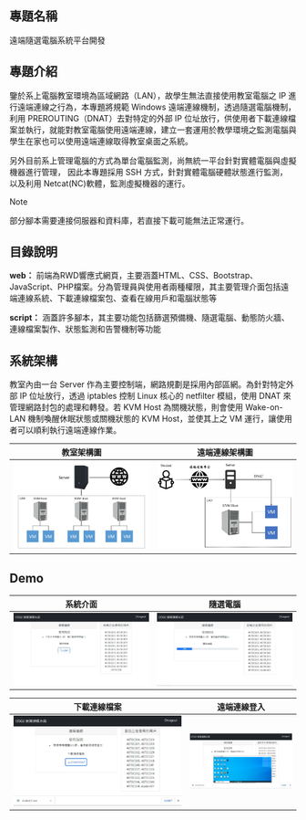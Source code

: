 ## 專題名稱
遠端隨選電腦系統平台開發

## 專題介紹
鑒於系上電腦教室環境為區域網路（LAN），故學生無法直接使用教室電腦之 IP 進行遠端連線之行為，本專題將規範 Windows 遠端連線機制，透過隨選電腦機制，利用 PREROUTING（DNAT）去對特定的外部 IP 位址放行，供使用者下載連線檔案並執行，就能對教室電腦使用遠端連線，建立一套運用於教學環境之監測電腦與學生在家也可以使用遠端連線取得教室桌面之系統。

另外目前系上管理電腦的方式為單台電腦監測，尚無統一平台針對實體電腦與虛擬機器進行管理， 因此本專題採用 SSH 方式，針對實體電腦硬體狀態進行監測， 以及利用 Netcat(NC)軟體，監測虛擬機器的運行。

> [!NOTE]
> 部分腳本需要連接伺服器和資料庫，若直接下載可能無法正常運行。

## 目錄說明
**web：** 前端為RWD響應式網頁，主要涵蓋HTML、CSS、Bootstrap、JavaScript、PHP檔案。分為管理員與使用者兩種權限，其主要管理介面包括遠端連線系統、下載連線檔案包、查看在線用戶和電腦狀態等

**script：** 涵蓋許多腳本，其主要功能包括篩選預備機、隨選電腦、動態防火牆、連線檔案製作、狀態監測和告警機制等功能

## 系統架構
教室內由一台 Server 作為主要控制端，網路規劃是採用內部區網。為針對特定外部 IP 位址放行，透過 iptables 控制 Linux 核心的 netfilter 模組，使用 DNAT 來管理網路封包的處理和轉發。若 KVM Host 為關機狀態，則會使用 Wake-on-LAN 機制喚醒休眠狀態或關機狀態的 KVM Host，並使其上之 VM 運行，讓使用者可以順利執行遠端連線作業。

| 教室架構圖 | 遠端連線架構圖 |
| --- | --- |
| ![教室架構圖](images/classroom.PNG) | <img src="images/remote.JPG" alt="遠端連線架構圖" width="550"> |

## Demo

| 系統介面 | 隨選電腦 |
| --- | --- |
| ![介面](images/web.JPG) | ![隨選電腦](images/open.JPG) |

| 下載連線檔案 | 遠端連線登入 |
| --- | --- |
| ![下載連線檔案](images/download.JPG) | ![遠端連線登入](images/login.PNG) |
